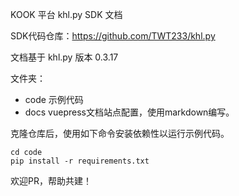 KOOK 平台 khl.py SDK 文档

SDK代码仓库：https://github.com/TWT233/khl.py

文档基于 khl.py 版本 0.3.17

文件夹：
* code 示例代码
* docs vuepress文档站点配置，使用markdown编写。

克隆仓库后，使用如下命令安装依赖性以运行示例代码。

```
cd code
pip install -r requirements.txt
```

欢迎PR，帮助共建！
